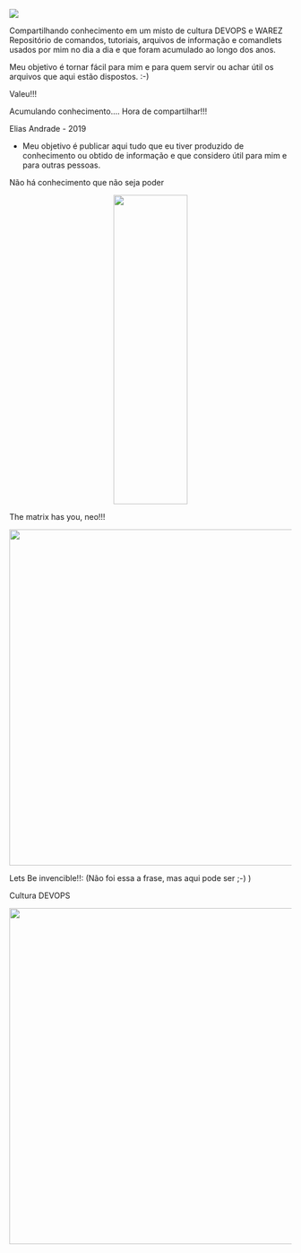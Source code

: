 ![](http://www.techproenterprise.com/wp-content/uploads/2016/05/headerbackground.png)

Compartilhando conhecimento  em um misto de cultura DEVOPS e WAREZ
Repositório de comandos, tutoriais, arquivos de informação  e comandlets usados por mim no dia a dia e que foram acumulado ao longo dos anos.

Meu objetivo é tornar fácil para mim e para quem servir ou achar útil os arquivos que aqui estão dispostos. :-)

Valeu!!!

Acumulando conhecimento.... Hora de compartilhar!!!

Elias Andrade - 2019

- Meu objetivo é publicar aqui tudo que eu tiver produzido de conhecimento ou obtido de informação e que considero útil para mim e para outras pessoas.

Não há conhecimento que não seja poder
<p align="center">
  <img width="132" height="552" src="https://steamusercontent-a.akamaihd.net/ugc/713035001753474891/BA4BBB13C168079078A501521AF9501D1909B059/">
</p>

The matrix has you, neo!!!
<p align="center">
  <img width="800" height="600" src="https://66.media.tumblr.com/4e67f2f2d4d2fcab4e8f6a9e5ccb3588/tumblr_ommxx7WK3p1tk7m95o1_500.gif">
</p>


Lets Be invencible!!: (Não foi essa a frase, mas aqui pode ser ;-) )

Cultura DEVOPS

<p align="center">
  <img width="800" height="600" src="https://66.media.tumblr.com/46eb17b36b729413d831aed40be4f346/tumblr_nzz9beO66W1u77be0o1_500.gif">
</p>
